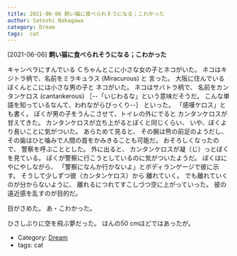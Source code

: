 ```yaml
---
title: 2021-06-06 飼い猫に食べられそうになる；こわかった
author: Satoshi Nakagawa
category: Dream
tags:  cat
---
```


[2021-06-06] **飼い猫に食べられそうになる；こわかった** 

 キャンベラにすんでいる
Ｃちゃんとこに小さな女の子とネコがいた。
ネコはキジトラ柄で、名前をミラキュラス (Miracurous) と
言った。
大阪に住んでいるぼくんとこには小さな男の子と
ネコがいた。
ネコはサバトラ柄で、
名前をカンタンケロス  (cantankerous)
［--「いじわるな」という意味だそうだ。
こんな単語を知っているなんて、われながらびっくり--］
といった。
「感嘆ケロス」とも書く。
ぼくが男の子をうんこさせて、トイレの外にでると
カンタンケロスが甘えてきた。
カンタンケロスが立ち上がるとぼくと同じくらい、
いや、ぼくより長いことに気がついた。
あらためて見ると、
その腕は熊の前足のようだし、
その歯はひと噛みで人間の首をかみきることも可能だ。
おそろしくなったので、
警察を呼ぶこととした。
外に出ると、
カンタンケロスが凝（じ）っとぼくを見ている。
ぼくが警察に行こうとしているのに気がついたようだ。
ぼくはにやにやしながら、
「警察になんか行かないよ」とボディランゲージで彼に示す。
そうして少しずつ彼（カンタンケロス）から
離れていく。
でも離れていくのが分からないように、
離れるにつれてすこしづつ空に上がっていった。
彼の遠近感を乱すのが目的だ。

 目がさめた。
あ・こわかった。

 ひさしぶりに空を飛ぶ夢だった。
ほんの50 cmほどではあったが。

- Category: [Dream](https://merapano.github.io/categories.html#Dream)
- tags:  cat
